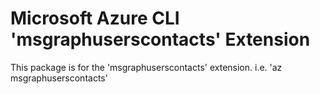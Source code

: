 Microsoft Azure CLI 'msgraphuserscontacts' Extension
==========================================

This package is for the 'msgraphuserscontacts' extension.
i.e. 'az msgraphuserscontacts'
